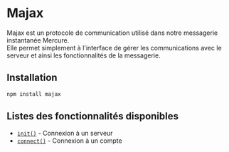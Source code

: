 # Majax

Majax est un protocole de communication utilisé dans notre messagerie instantanée Mercure.  
Elle permet simplement à l'interface de gérer les communications avec le serveur et ainsi les fonctionnalités de la messagerie.  

## Installation

```sh
npm install majax
```

## Listes des fonctionnalités disponibles

-   [`init()`](./init.md) - Connexion à un serveur
-   [`connect()`](./Connect.md) - Connexion à un compte